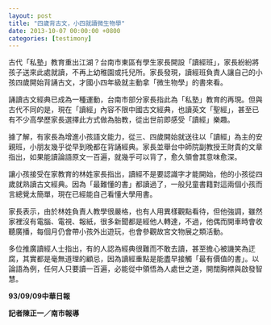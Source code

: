 ```yaml
---
layout: post
title: "四歲背古文，小四就讀微生物學"
date: 2013-10-07 00:00:00 +0800
categories: [testimony]
---
```


古代「私塾」教育重出江湖？台南市東區有學生家長開設「讀經班」，家長紛紛將孩子送來此處就讀，不再上幼稚園或托兒所。家長發現，讀經班負責人讓自己的小孩四歲開始背誦古文，才國小四年級就主動拿「微生物學」的書來看。 　

誦讀古文經典已成為一種運動，台南市部分家長指此為「私塾」教育的再現。但與古代不同的是，現在「讀經」內容不限中國古文經典，也讀英文「聖經」，甚至已有不少高學歷家長選擇此方式做為胎教，從出世前即感受「讀經」樂趣。 　

據了解，有家長為增進小孩語文能力，從三、四歲開始就送往以「讀經」為主的安親班，小朋友幾乎從早到晚都在背誦經典。家長並舉台中師院副教授王財貴的文章指出，如果能讀論語原文一百遍，就幾乎可以背了，愈久領會其意味愈深。 　

讓小孩接受在家教育的林姓家長指出，讀經不是要認識字才能開始，他的小孩從四歲就熟讀古文經典。因為「最難懂的書」都讀過了，一般兒童書籍對這兩個小孩而言總覺太簡單，現在已經能自己看懂大學用書。 　

家長表示，由於林姓負責人教學很嚴格，也有人用異樣觀點看待，但他強調，雖然家裡沒有電腦、電視、報紙，很多新聞都是經他人轉達，不過，他偶而開車時會收聽廣播，每個月仍會帶小孩外出遊玩，也會參觀故宮文物展之類活動。 　

多位推廣讀經人士指出，有的人認為經典很難而不敢去讀，甚至擔心被譏笑為迂腐，其實都是毫無道理的顧忌，因為讀經重點是能盡早接觸「最有價值的書」。以論語為例，任何人只要讀一百遍，必能從中領悟為人處世之道，開闊胸襟與啟發智慧。

**93/09/09中華日報**

**記者陳正一／南市報導**
